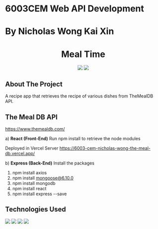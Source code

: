 # 6003CEM Web API Development
# By Nicholas Wong Kai Xin

<h1 align="center">Meal Time</h1>
<p align="center">
   <img src="https://forthebadge.com/images/badges/made-with-javascript.svg" />
   <img src="https://img.shields.io/badge/vercel-%23000000.svg?style=for-the-badge&logo=vercel&logoColor=white"/>
</p>

## About The Project

A recipe app that retrieves the recipe of various dishes from TheMealDB API.

## The Meal DB API
https://www.themealdb.com/

a) **React (Front-End)**
Run npm install to retrieve the node modules

Deployed in Vercel Server https://6003-cem-nicholas-wong-the-meal-db.vercel.app/ 


b) **Express (Back-End)**
Install the packages

1. npm install axios
2. npm install mongoose@6.10.0
3. npm install mongodb
4. npm install react
5. npm install express --save

## Technologies Used
<img src="https://img.shields.io/badge/MongoDB-%234ea94b.svg?style=for-the-badge&logo=mongodb&logoColor=white"/>
<img src="https://img.shields.io/badge/react-%2320232a.svg?style=for-the-badge&logo=react&logoColor=%2361DAFB"/>
<img src="https://img.shields.io/badge/express.js-%23404d59.svg?style=for-the-badge&logo=express&logoColor=%2361DAFB"/>
<img src="https://img.shields.io/badge/javascript-%23323330.svg?style=for-the-badge&logo=javascript&logoColor=%23F7DF1E"/>
